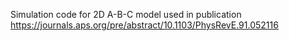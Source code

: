 Simulation code for 2D A-B-C model used in publication https://journals.aps.org/pre/abstract/10.1103/PhysRevE.91.052116
